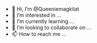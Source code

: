 - 👋 Hi, I’m @Queeniemagkilat
- 👀 I’m interested in ...
- 🌱 I’m currently learning ...
- 💞️ I’m looking to collaborate on ...
- 📫 How to reach me ...

<!---
Queeniemagkilat/Queeniemagkilat is a ✨ special ✨ repository because its `README.md` (this file) appears on your GitHub profile.
You can click the Preview link to take a look at your changes.
--->
